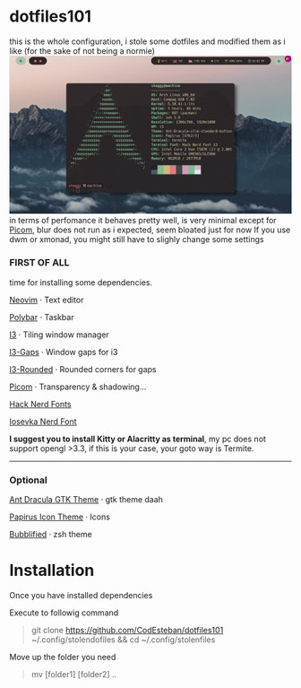 # dotfiles101
this is the whole configuration, i stole some dotfiles and modified them as i like (for the sake of not being a normie)
![take a look](rice.png)
in terms of perfomance it behaves pretty well, is very minimal except for [Picom](https://wiki.archlinux.org/title/Picom), blur does not run as i expected, seem bloated just for now 
If you use dwm or xmonad, you might still have to slighly change some settings

### FIRST OF ALL
time for installing some dependencies.

[Neovim](https://wiki.archlinux.org/title/Neovim/)  · Text editor

[Polybar](https://wiki.archlinux.org/title/Polybar) · Taskbar

[I3](https://wiki.archlinux.org/title/I3) · Tiling window manager

[I3-Gaps](https://github.com/Airblader/i3) · Window gaps for i3

[I3-Rounded](https://aur.archlinux.org/packages/i3-gaps-rounded-git/) · Rounded corners for gaps

[Picom](https://wiki.archlinux.org/title/Picom) · Transparency & shadowing...

[Hack Nerd Fonts](https://aur.archlinux.org/packages/ttf-nerd-fonts-hack-complete-git/)

[Iosevka Nerd Font](https://aur.archlinux.org/packages/nerd-fonts-iosevka/)

**I suggest you to install Kitty or Alacritty as terminal**,
 my pc does not support opengl >3.3, if this is your case, your goto way is Termite.
 
----
### Optional
[Ant Dracula GTK Theme](https://aur.archlinux.org/packages/ant-dracula-gtk-theme/) · gtk theme daah

[Papirus Icon Theme](https://github.com/PapirusDevelopmentTeam/papirus-icon-theme) · Icons

[Bubblified](https://github.com/hohmannr/bubblified) · zsh theme


# Installation
Once you have installed dependencies

Execute to followig command
> git clone https://github.com/CodEsteban/dotfiles101 ~/.config/stolendofiles && cd ~/.config/stolenfiles 

Move up the folder you need
>mv [folder1] [folder2] ..
